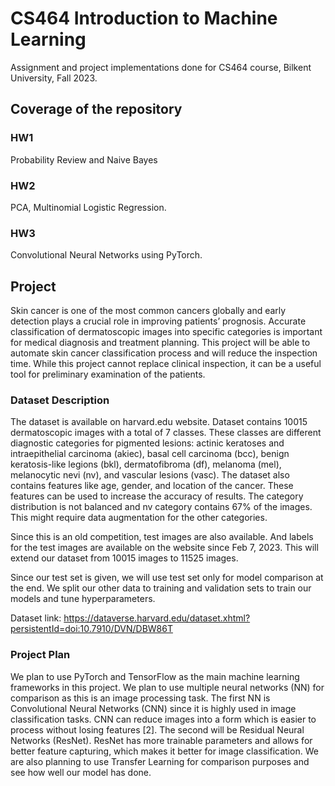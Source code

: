 # CS464 Introduction to Machine Learning
Assignment and project implementations done for CS464 course, Bilkent University, Fall 2023.

## Coverage of the repository

### HW1
Probability Review and Naive Bayes

### HW2
PCA, Multinomial Logistic Regression.

### HW3
Convolutional Neural Networks using PyTorch.

## Project

Skin cancer is one of the most common cancers globally and early detection plays a crucial role in improving patients’ prognosis. Accurate classification of dermatoscopic images into specific categories is important for medical diagnosis and treatment planning. This project will be able to automate skin cancer classification process and will reduce the inspection time. While this project cannot replace clinical inspection, it can be a useful tool for preliminary examination of the patients.

### Dataset Description

The dataset is available on harvard.edu website. Dataset contains 10015 dermatoscopic images with a total of 7 classes. These classes are different diagnostic categories for pigmented lesions: actinic keratoses and intraepithelial carcinoma (akiec), basal cell carcinoma (bcc), benign keratosis-like legions (bkl), dermatofibroma (df), melanoma (mel), melanocytic nevi (nv), and vascular lesions (vasc). The dataset also contains features like age, gender, and location of the cancer. These features can be used to increase the accuracy of results. The category distribution is not balanced and nv category contains 67% of the images. This might require data augmentation for the other categories.

Since this is an old competition, test images are also available. And labels for the test images are available on the website since Feb 7, 2023. This will extend our dataset from 10015 images to 11525 images.

Since our test set is given, we will use test set only for model comparison at the end. We split our other data to training and validation sets to train our models and tune hyperparameters.

Dataset link:
https://dataverse.harvard.edu/dataset.xhtml?persistentId=doi:10.7910/DVN/DBW86T

### Project Plan

We plan to use PyTorch and TensorFlow as the main machine learning frameworks in this project. We plan to use multiple neural networks (NN) for comparison as this is an image processing task. The first NN is Convolutional Neural Networks (CNN) since it is highly used in image classification tasks. CNN can reduce images into a form which is easier to process without losing features [2]. The second will be Residual Neural Networks (ResNet). ResNet has more trainable parameters and allows for better feature capturing, which makes it better for image classification. We are also planning to use Transfer Learning for comparison purposes and see how well our model has done.
